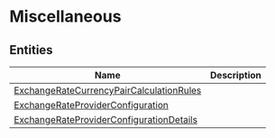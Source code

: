 
# Miscellaneous


## Entities

|Name|Description|
|---|---|
|[ExchangeRateCurrencyPairCalculationRules](ExchangeRateCurrencyPairCalculationRules.cdm.json)||
|[ExchangeRateProviderConfiguration](ExchangeRateProviderConfiguration.cdm.json)||
|[ExchangeRateProviderConfigurationDetails](ExchangeRateProviderConfigurationDetails.cdm.json)||
